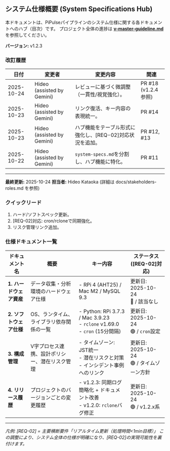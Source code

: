 ## システム仕様概要 (System Specifications Hub)

本ドキュメントは、PiPulseパイプラインのシステム仕様に関する各ドキュメントへのハブ（目次）です。
プロジェクト全体の進捗は **[v-master-guideline.md](v-master-guideline.md)** を参照してください。

**バージョン:** v1.2.3
### 改訂履歴
| 日付 | 変更者 | 変更内容 | 関連 |
|---|---|---|---|
| 2025-10-24 | Hideo (assisted by Gemini) | レビューに基づく微調整（一貫性/視覚強化）。 | PR #18<br>(v1.2.4参照) |
| 2025-10-23 | Hideo (assisted by Gemini) | リンク復活、キー内容の表現統一。 | PR #14 |
| 2025-10-23 | Hideo (assisted by Gemini) | ハブ機能をテーブル形式に強化し、[REQ-02]対応状況を追加。 | PR #12, #13 |
| 2025-10-22 | Hideo (assisted by Gemini) | `system-specs.md`を分割し、ハブ機能に特化。 | PR #11 |

---

**最終更新:** 2025-10-24
**担当者:** Hideo Kataoka (詳細は docs/stakeholders-roles.md を参照)

### クイックリード
1.  ハード/ソフトスペック更新。
2.  [REQ-02]対応: cron/rcloneで同期強化。
3.  リスク管理リンク追加。

### 仕様ドキュメント一覧

| ドキュメント名 | 概要 | キー内容 | ステータス ([REQ-02]対応) |
|---|---|---|---|
| **1. ハードウェア資産** | データ収集・分析環境のハードウェア仕様 | - RPi 4 (AHT25) / Mac M2 / MySQL 9.3 | 更新日: 2025-10-24<br>🔴 / 該当なし |
| **2. ソフトウェア仕様** | OS、ランタイム、ライブラリ依存関係の一覧 | - Python: RPi 3.7.3 / Mac 3.9.23<br>- `rclone` v1.69.0<br>- `cron` (15分間隔) | 更新日: 2025-10-24<br>🟢 / `cron`設定 |
| **3. 構成管理** | V字プロセス連携、設計ポリシー、潜在リスク管理 | - タイムゾーン: JST統一<br>- 潜在リスクと対策<br>- インシデント事例へのリンク | 更新日: 2025-10-24<br>🟢 / タイムゾーン方針 |
| **4. リリース履歴** | プロジェクトのバージョンごとの変更履歴 | - v1.2.3: 同期ログ簡略化 + ドキュメント改善<br>- v1.2.0: `rclone`バグ修正 | 更新日: 2025-10-24<br>🟢 / v1.2.x系 |

---
*凡例: [REQ-02] = 主要横断要件「リアルタイム更新（処理時間<1min目標）」*
*この調整により、システム全体の仕様が明確になり、[REQ-02]の実現可能性を裏付けます。*
